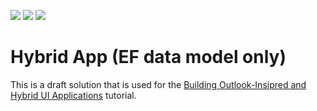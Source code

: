 <!-- default badges list -->
![](https://img.shields.io/endpoint?url=https://codecentral.devexpress.com/api/v1/VersionRange/128658988/18.2.2%2B)
[![](https://img.shields.io/badge/Open_in_DevExpress_Support_Center-FF7200?style=flat-square&logo=DevExpress&logoColor=white)](https://supportcenter.devexpress.com/ticket/details/T201658)
[![](https://img.shields.io/badge/📖_How_to_use_DevExpress_Examples-e9f6fc?style=flat-square)](https://docs.devexpress.com/GeneralInformation/403183)
<!-- default badges end -->
# Hybrid App (EF data model only)


This is a draft solution that is used for the <a href="https://documentation.devexpress.com/#WPF/CustomDocument17922">Building Outlook-Insipred and Hybrid UI Applications</a> tutorial.

<br/>


